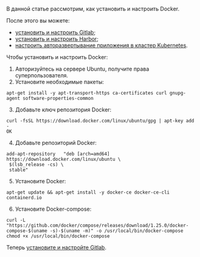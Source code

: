 В данной статье рассмотрим, как установить и настроить Docker.

После этого вы можете:

- [установить и настроить Gitlab](https://mcs.mail.ru/help/gitlab-ci-cd/gitlab-installation);
- [установить и настроить Harbor](https://mcs.mail.ru/help/gitlab-ci-cd/harbor-installation);
- [настроить авторазвертывание приложения в кластер Kubernetes](https://mcs.mail.ru/help/gitlab-ci-cd/k8s-autodeploy).

Чтобы установить и настроить Docker:

1.  Авторизуйтесь на сервере Ubuntu, получите права суперпользователя.
2.  Установите необходимые пакеты:

```
apt-get install -y apt-transport-https ca-certificates curl gnupg-agent software-properties-common
```

3.  Добавьте ключ репозитория Docker:

```
curl -fsSL https://download.docker.com/linux/ubuntu/gpg | apt-key add -
OK
```

4.  Добавьте репозиторий Docker:

```
add-apt-repository   "deb [arch=amd64] https://download.docker.com/linux/ubuntu \
 $(lsb_release -cs) \
 stable"
```

5.  Установите Docker:

```
apt-get update && apt-get install -y docker-ce docker-ce-cli containerd.io
```

6.  Установите Docker-compose:

```
curl -L "https://github.com/docker/compose/releases/download/1.25.0/docker-compose-$(uname -s)-$(uname -m)" -o /usr/local/bin/docker-compose
chmod +x /usr/local/bin/docker-compose
```

Теперь [установите и настройте Gitlab](https://mcs.mail.ru/help/gitlab-ci-cd/gitlab-installation).
